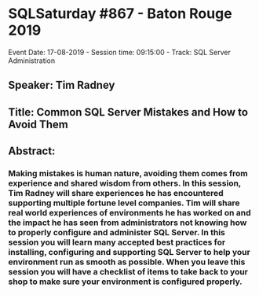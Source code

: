 # SQLSaturday #867 - Baton Rouge 2019
Event Date: 17-08-2019 - Session time: 09:15:00 - Track: SQL Server Administration
## Speaker: Tim Radney
## Title: Common SQL Server Mistakes and How to Avoid Them
## Abstract:
### Making mistakes is human nature, avoiding them comes from experience and shared wisdom from others. In this session, Tim Radney will share experiences he has encountered supporting multiple fortune level companies. Tim will share real world experiences of environments he has worked on and the impact he has seen from administrators not knowing how to properly configure and administer SQL Server. In this session you will learn many accepted best practices for installing, configuring and supporting SQL Server to help your environment run as smooth as possible. When you leave this session you will have a checklist of items to take back to your shop to make sure your environment is configured properly.
